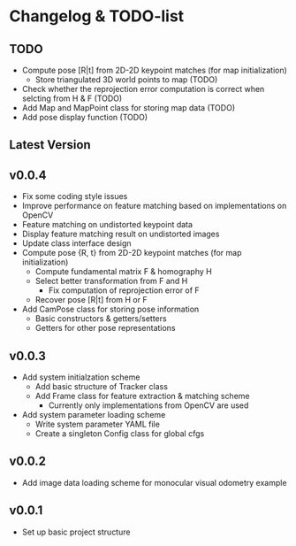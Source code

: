 # Changelog & TODO-list

## TODO
- Compute pose [R|t] from 2D-2D keypoint matches (for map initialization)
  - Store triangulated 3D world points to map (TODO)
- Check whether the reprojection error computation is correct when selcting
  from H & F (TODO)
- Add Map and MapPoint class for storing map data (TODO)
- Add pose display function (TODO)

## Latest Version

## v0.0.4
- Fix some coding style issues
- Improve performance on feature matching based on implementations on OpenCV
- Feature matching on undistorted keypoint data
- Display feature matching result on undistorted images
- Update class interface design
- Compute pose {R, t} from 2D-2D keypoint matches (for map initialization)
  - Compute fundamental matrix F & homography H
  - Select better transformation from F and H
    - Fix computation of reprojection error of F
  - Recover pose [R|t] from H or F
- Add CamPose class for storing pose information
  - Basic constructors & getters/setters
  - Getters for other pose representations

## v0.0.3
- Add system initialzation scheme
  - Add basic structure of Tracker class
  - Add Frame class for feature extraction & matching scheme
    - Currently only implementations from OpenCV are used
- Add system parameter loading scheme
  - Write system parameter YAML file
  - Create a singleton Config class for global cfgs

## v0.0.2
- Add image data loading scheme for monocular visual odometry example

## v0.0.1
- Set up basic project structure
